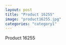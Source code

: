 ```yaml
---
layout: post
title: "Product 16255"
image: "product16255.jpg"
categories: "category1"
---
```

Product 16255
